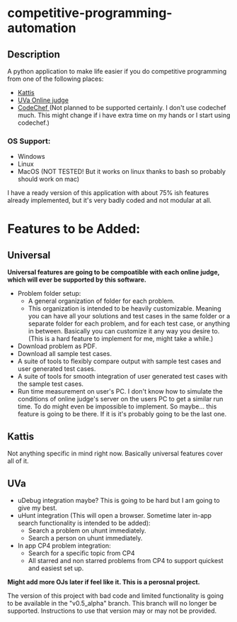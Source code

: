 # competitive-programming-automation
## Description
A python application to make life easier if you do competitive programming from one of the following places:
- <a href="https://open.kattis.com/"> Kattis </a>
- <a href="https://onlinejudge.org/"> UVa Online judge </a>
- <a href="https://www.codechef.com/"> CodeChef </a> (Not planned to be supported certainly. I don't use codechef much. This might change if i have extra time on my hands or I start using codechef.)

### OS Support:
- Windows
- Linux
- MacOS (NOT TESTED! But it works on linux thanks to bash so probably should work on mac)

I have a ready version of this application with about 75% ish features already implemented, but it's very badly coded and not modular at all.

# Features to be Added:
## Universal
**Universal features are going to be compoatible with each online judge, which will ever be supported by this software.**
- Problem folder setup:
  - A general organization of folder for each problem.
  - This organization is intended to be heavily customizable. Meaning you can have all your solutions and test cases in the same folder or a separate folder for each problem, and for each test case, or anything in between. Basically you can customize it any way you desire to. (This is a hard feature to implement for me, might take a while.)
- Download problem as PDF.
- Download all sample test cases.
- A suite of tools to flexibly compare output with sample test cases and user generated test cases.
- A suite of tools for smooth integration of user generated test cases with the sample test cases.
- Run time measurement on user's PC. I don't know how to simulate the conditions of online judge's server on the users PC to get a similar run time. To do might even be impossible to implement. So maybe... this feature is going to be there. If it is it's probably going to be the last one.

## Kattis
Not anything specific in mind right now. Basically universal features cover all of it.

## UVa
- uDebug integration maybe? This is going to be hard but I am going to give my best.
- uHunt integration (This will open a browser. Sometime later in-app search functionality is intended to be added):
  - Search a problem on uhunt immediately.
  - Search a person on uhunt immediately.
- In app CP4 problem integration:
  - Search for a specific topic from CP4
  - All starred and non starred problems from CP4 to support quickest and easiest set up.
  
**Might add more OJs later if feel like it. This is a perosnal project.**

The version of this project with bad code and limited functionality is going to be available in the "v0.5_alpha" branch. This branch will no longer be supported. Instructions to use that version may or may not be provided.
